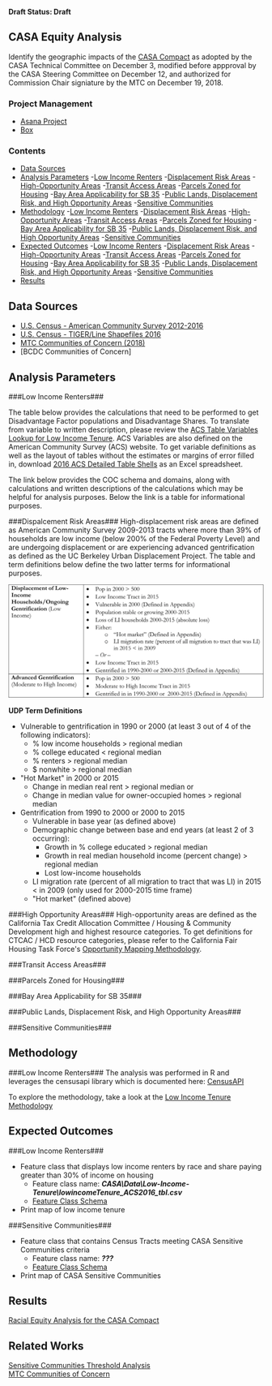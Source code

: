 **Draft Status: Draft**

## CASA Equity Analysis

Identify the geographic impacts of the [CASA Compact](https://mtc.ca.gov/sites/default/files/CASA_Compact.pdf) as adopted by the CASA Technical Committee on December 3, modified before appproval by the CASA Steering Committee on December 12, and authorized for Commission Chair signiature by the MTC on December 19, 2018.

### Project Management

- [Asana Project](https://app.asana.com/0/356840529458476/913179078257017/f)
- [Box](https://mtcdrive.box.com/s/32q1ukuaifx0n7fowwowmsm97gohdtf7)

### Contents 

- [Data Sources](#data-sources)
- [Analysis Parameters](#analysis-parameters)
    -[Low Income Renters](#low-income-tenure)
    -[Displacement Risk Areas](#displacement-risk-areas)
    -[High-Opportunity Areas](#high-opportunity-areas)
    -[Transit Access Areas](#transit-access-areas)
    -[Parcels Zoned for Housing](#parcels-zoned-for-housing)
    -[Bay Area Applicability for SB 35](#bay-area-applicability-for-sb-35)
    -[Public Lands, Displacement Risk, and High Opportunity Areas](#public-lands-displacement-risk-and-high-opportunity-areas)
    -[Sensitive Communities](#sensitive-communities)
- [Methodology](#methodology)
    -[Low Income Renters](#low-income-tenure)
    -[Displacement Risk Areas](#displacement-risk-areas)
    -[High-Opportunity Areas](#high-opportunity-areas)
    -[Transit Access Areas](#transit-access-areas)
    -[Parcels Zoned for Housing](#parcels-zoned-for-housing)
    -[Bay Area Applicability for SB 35](#bay-area-applicability-for-sb-35)
    -[Public Lands, Displacement Risk, and High Opportunity Areas](#public-lands-displacement-risk-and-high-opportunity-areas)
    -[Sensitive Communities](#sensitive-communities)
- [Expected Outcomes](#expected-outcomes)
    -[Low Income Renters](#low-income-tenure)
    -[Displacement Risk Areas](#displacement-risk-areas)
    -[High-Opportunity Areas](#high-opportunity-areas)
    -[Transit Access Areas](#transit-access-areas)
    -[Parcels Zoned for Housing](#parcels-zoned-for-housing)
    -[Bay Area Applicability for SB 35](#bay-area-applicability-for-sb-35)
    -[Public Lands, Displacement Risk, and High Opportunity Areas](#public-lands,-displacement-risk,-and-high-opportunity-areas)
    -[Sensitive Communities](#sensitive-communities)
- [Results](#results)

## Data Sources

- [U.S. Census - American Community Survey 2012-2016](https://www.census.gov/programs-surveys/acs/)
- [U.S. Census - TIGER/Line Shapefiles 2016](https://www.census.gov/geo/maps-data/data/tiger-line.html)
- [MTC Communities of Concern (2018)](https://mtc.maps.arcgis.com/home/item.html?id=1501fe1552414d569ca747e0e23628ff)
- [BCDC Communities of Concern]  

## Analysis Parameters

###Low Income Renters###

The table below provides the calculations that need to be performed to get Disadvantage Factor populations and Disadvantage Shares. To translate from variable to written description, please review the [ACS Table Variables Lookup for Low Income Tenure](CASA\Data\Low-Income-Tenure\ACS_Table_Variables_lowincome.csv). ACS Variables are also defined on the American Community Survey (ACS) website. To get variable definitions as well as the layout of tables without the estimates or margins of error filled in, download [2016 ACS Detailed Table Shells](https://www2.census.gov/programs-surveys/acs/summary_file/2016/documentation/user_tools/ACS2016_Table_Shells.xlsx) as an Excel spreadsheet. 

The link below provides the COC schema and domains, along with calculations and written descriptions of the calculations which may be helpful for analysis purposes. Below the link is a table for informational purposes. 

###Dispalcement Risk Areas###
High-displacement risk areas are defined as American Community Survey 2009-2013 tracts where more than 39% of households are low income (below 200% of the Federal Poverty Level) and are undergoing displacement or are experiencing advanced gentrification as defined as the UC Berkeley Urban Displacement Project. The table and term definitions below define the two latter terms for informational purposes.

![CASA UDP Definition](readme_images/CASA_UDP_areas.png)

**UDP Term Definitions**

- Vulnerable to gentrification in 1990 or 2000 (at least 3 out of 4 of the following indicators):
    - % low income households > regional median
    - % college educated < regional median
    - % renters > regional median
    - $ nonwhite > regional median
- "Hot Market" in 2000 or 2015
    - Change in median real rent > regional median
    or
    - Change in median value for owner-occupied homes > regional median
- Gentrification from 1990 to 2000 or 2000 to 2015
    - Vulnerable in base year (as defined above)
    - Demographic change between base and end years (at least 2 of 3 occurring):
        - Growth in % college educated > regional median
        - Growth in real median household income (percent change) > regional median
        - Lost low-income households
    - LI migration rate (percent of all migration to tract that was LI) in 2015 < in 2009 (only used for 2000-2015 time frame)
    - "Hot market" (defined above)

###High Opportunity Areas###
High-opportunity areas are defined as the California Tax Credit Allocation Committee / Housing & Community Development high and highest resource categories. To get definitions for CTCAC / HCD resource categories, please refer to the California Fair Housing Task Force's [Opportunity Mapping Methodology](https://www.treasurer.ca.gov/ctcac/opportunity/final-opportunity-mapping-methodology.pdf).

###Transit Access Areas###

###Parcels Zoned for Housing###

###Bay Area Applicability for SB 35###

###Public Lands, Displacement Risk, and High Opportunity Areas###

###Sensitive Communities###

## Methodology

###Low Income Renters###
The analysis was performed in R and leverages the censusapi library which is documented here: [CensusAPI](https://hrecht.github.io/censusapi/index.html)

To explore the methodology, take a look at the [Low Income Tenure Methodology](CASA_acs_vars_lowincomeTenure.Rmd)

## Expected Outcomes

###Low Income Renters###

- Feature class that displays low income renters by race and share paying greater than 30% of income on housing
	- Feature class name: ***CASA\Data\Low-Income-Tenure\lowincomeTenure_ACS2016_tbl.csv***
	- [Feature Class Schema](???) 
- Print map of low income tenure

###Sensitive Communities###
- Feature class that contains Census Tracts meeting CASA Sensitive Communities criteria
	- Feature class name: ***???***
	- [Feature Class Schema](???)  
- Print map of CASA Sensitive Communities

## Results

[Racial Equity Analysis for the CASA Compact](https://mtc.ca.gov/sites/default/files/Racial_Equity_Analysis_for_the_CASA_Compact.pdf)

## Related Works

[Sensitive Communities Threshold Analysis](https://github.com/BayAreaMetro/Spatial-Analysis-Mapping-Projects/tree/master/Project-Documentation/COC-TPA-Thresholds-App)  
[MTC Communities of Concern](https://github.com/BayAreaMetro/Spatial-Analysis-Mapping-Projects/tree/master/Project-Documentation/Communities-of-Concern)